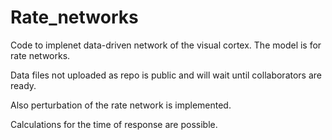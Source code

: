 # Rate_networks
Code to implenet data-driven network of the visual cortex. The model is for rate networks.

Data files not uploaded as repo is public and will wait until collaborators are ready.

Also perturbation of the rate network is implemented.

Calculations for the time of response are possible.

